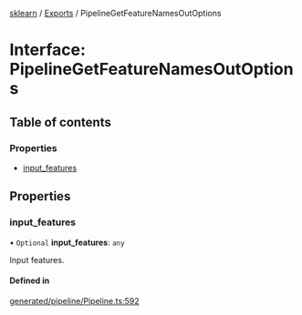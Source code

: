 [sklearn](../readme.md) / [Exports](../modules.md) / PipelineGetFeatureNamesOutOptions

# Interface: PipelineGetFeatureNamesOutOptions

## Table of contents

### Properties

- [input\_features](PipelineGetFeatureNamesOutOptions.md#input_features)

## Properties

### input\_features

• `Optional` **input\_features**: `any`

Input features.

#### Defined in

[generated/pipeline/Pipeline.ts:592](https://github.com/transitive-bullshit/scikit-learn-ts/blob/367336a/packages/sklearn/src/generated/pipeline/Pipeline.ts#L592)
